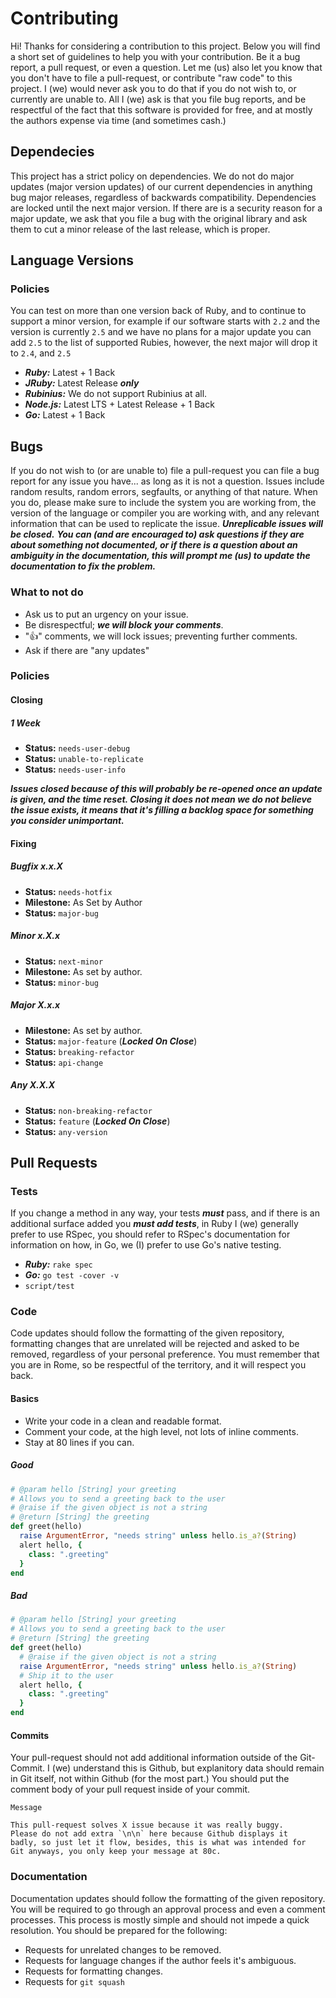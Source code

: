 # Contributing

Hi! Thanks for considering a contribution to this project.  Below you will find a short set of guidelines to help you with your contribution. Be it a bug report, a pull request, or even a question. Let me (us) also let you know that you don't have to file a pull-request, or contribute "raw code" to this project.  I (we) would never ask you to do that if you do not wish to, or currently are unable to. All I (we) ask is that you file bug reports, and be respectful of the fact that this software is provided for free, and at mostly the authors expense via time (and sometimes cash.)

## Dependecies

This project has a strict policy on dependencies.  We do not do major updates (major version updates) of our current dependencies in anything bug major releases, regardless of backwards compatibility. Dependencies are locked until the next major version. If there are is a security reason for a major update, we ask that you file a bug with the original library and ask them to cut a minor release of the last release, which is proper.

## Language Versions
### Policies

You can test on more than one version back of Ruby, and to continue to support a minor version, for example if our software starts with `2.2` and the version is currently `2.5` and we have no plans for a major update you can add `2.5` to the list of supported Rubies, however, the next major will drop it to `2.4`, and `2.5`

* ***Ruby:*** Latest + 1 Back
* ***JRuby:*** Latest Release ***only***
* ***Rubinius:*** We do not support Rubinius at all.
* ***Node.js:*** Latest LTS + Latest Release + 1 Back
* ***Go:*** Latest + 1 Back


## Bugs

If you do not wish to (or are unable to) file a pull-request you can file a bug report for any issue you have... as long as it is not a question.  Issues include random results, random errors, segfaults, or anything of that nature.  When you do, please make sure to include the system you are working from, the version of the language or compiler you are working with, and any relevant information that can be used to replicate the issue.  ***Unreplicable issues will be closed.*** ***You can (and are encouraged to) ask questions if they are about something not documented, or if there is a question about an ambiguity in the documentation, this will prompt me (us) to update the documentation to fix the problem.***

### What to not do

* Ask us to put an urgency on your issue.
* Be disrespectful; ***we will block your comments***.
* ":+1:" comments, we will lock issues; preventing further comments.
* Ask if there are "any updates"

### Policies
#### Closing
##### *1 Week*
* **Status:** `needs-user-debug`
* **Status:** `unable-to-replicate`
* **Status:** `needs-user-info`

***Issues closed because of this will probably be re-opened once an update is given, and the time reset.  Closing it does not mean we do not believe the issue exists, it means that it's filling a backlog space for something you consider unimportant.***

#### Fixing
##### Bugfix x.x.X
* **Status:** `needs-hotfix`
* **Milestone:** As Set by Author
* **Status:** `major-bug`

##### Minor x.X.x
* **Status:** `next-minor`
* **Milestone:** As set by author.
* **Status:** `minor-bug`

##### Major X.x.x
* **Milestone:** As set by author.
* **Status:** `major-feature` (***Locked On Close***)
* **Status:** `breaking-refactor`
* **Status:** `api-change`

##### Any X.X.X
* **Status:** `non-breaking-refactor`
* **Status:** `feature` (***Locked On Close***)
* **Status:** `any-version`

## Pull Requests
### Tests

If you change a method in any way, your tests ***must*** pass, and if there is an additional surface added you ***must add tests***, in Ruby I (we) generally prefer to use RSpec, you should refer to RSpec's documentation for information on how, in Go, we (I) prefer to use Go's native testing.

* ***Ruby:*** `rake spec`
* ***Go:*** `go test -cover -v`
* `script/test`

### Code

Code updates should follow the formatting of the given repository, formatting changes that are unrelated will be rejected and asked to be removed, regardless of your personal preference.  You must remember that you are in Rome, so be respectful of the territory, and it will respect you back.

#### Basics

* Write your code in a clean and readable format.
* Comment your code, at the high level, not lots of inline comments.
* Stay at 80 lines if you can.

##### Good

```ruby
# @param hello [String] your greeting
# Allows you to send a greeting back to the user
# @raise if the given object is not a string
# @return [String] the greeting
def greet(hello)
  raise ArgumentError, "needs string" unless hello.is_a?(String)
  alert hello, {
    class: ".greeting"
  }
end
```

##### Bad

```ruby
# @param hello [String] your greeting
# Allows you to send a greeting back to the user
# @return [String] the greeting
def greet(hello)
  # @raise if the given object is not a string
  raise ArgumentError, "needs string" unless hello.is_a?(String)
  # Ship it to the user
  alert hello, {
    class: ".greeting"
  }
end
```

#### Commits

Your pull-request should not add additional information outside of the Git-Commit.  I (we) understand this is Github, but explanitory data should remain in Git itself, not within Github (for the most part.)  You should put the comment body of your pull request inside of your commit.

```
Message

This pull-request solves X issue because it was really buggy.
Please do not add extra `\n\n` here because Github displays it
badly, so just let it flow, besides, this is what was intended for
Git anyways, you only keep your message at 80c.
```


### Documentation

Documentation updates should follow the formatting of the given repository.  You will be required to go through an approval process and even a comment processes.  This process is mostly simple and should not impede a quick resolution. You should be prepared for the following:

* Requests for unrelated changes to be removed.
* Requests for language changes if the author feels it's ambiguous.
* Requests for formatting changes.
* Requests for `git squash`
